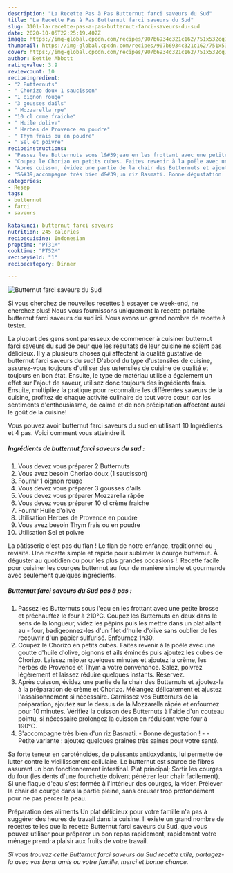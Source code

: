 ```yaml
---
description: "La Recette Pas à Pas Butternut farci saveurs du Sud"
title: "La Recette Pas à Pas Butternut farci saveurs du Sud"
slug: 3101-la-recette-pas-a-pas-butternut-farci-saveurs-du-sud
date: 2020-10-05T22:25:19.402Z
image: https://img-global.cpcdn.com/recipes/907b6934c321c162/751x532cq70/butternut-farci-saveurs-du-sud-photo-principale-de-la-recette.jpg
thumbnail: https://img-global.cpcdn.com/recipes/907b6934c321c162/751x532cq70/butternut-farci-saveurs-du-sud-photo-principale-de-la-recette.jpg
cover: https://img-global.cpcdn.com/recipes/907b6934c321c162/751x532cq70/butternut-farci-saveurs-du-sud-photo-principale-de-la-recette.jpg
author: Bettie Abbott
ratingvalue: 3.9
reviewcount: 10
recipeingredient:
- "2 Butternuts"
- " Chorizo doux 1 saucisson"
- "1 oignon rouge"
- "3 gousses dails"
- " Mozzarella rpe"
- "10 cl crme fraiche"
- " Huile dolive"
- " Herbes de Provence en poudre"
- " Thym frais ou en poudre"
- " Sel et poivre"
recipeinstructions:
- "Passez les Butternuts sous l&#39;eau en les frottant avec une petite brosse et préchauffez le four à 210°C. Coupez les Butternuts en deux dans le sens de la longueur, videz les pépins puis les mettre dans un plat allant au four, badigeonnez-les d&#39;un filet d&#39;huile d&#39;olive sans oublier de les recouvrir d&#39;un papier sulfurisé. Enfournez 1h30."
- "Coupez le Chorizo en petits cubes. Faites revenir à la poêle avec une goutte d&#39;huile d&#39;olive, oignons et ails émincés puis ajoutez les cubes de Chorizo. Laissez mijoter quelques minutes et ajoutez la crème, les herbes de Provence et Thym à votre convenance. Salez, poivrez légèrement et laissez réduire quelques instants. Réservez."
- "Après cuisson, évidez une partie de la chair des Butternuts et ajoutez-la à la préparation de crème et Chorizo. Mélangez délicatement et ajustez l&#39;assaisonnement si nécessaire. Garnissez vos Butternuts de la préparation, ajoutez sur le dessus de la Mozzarella râpée et enfournez pour 10 minutes. Vérifiez la cuisson des Butternuts à l&#39;aide d&#39;un couteau pointu, si nécessaire prolongez la cuisson en réduisant vote four à 190°C."
- "S&#39;accompagne très bien d&#39;un riz Basmati. Bonne dégustation !  Petite variante : ajoutez quelques graines très saines pour votre santé."
categories:
- Resep
tags:
- butternut
- farci
- saveurs

katakunci: butternut farci saveurs 
nutrition: 245 calories
recipecuisine: Indonesian
preptime: "PT31M"
cooktime: "PT52M"
recipeyield: "1"
recipecategory: Dinner

---
```



![Butternut farci saveurs du Sud](https://img-global.cpcdn.com/recipes/907b6934c321c162/751x532cq70/butternut-farci-saveurs-du-sud-photo-principale-de-la-recette.jpg)

Si vous cherchez de nouvelles recettes à essayer ce week-end, ne cherchez plus! Nous vous fournissons uniquement la recette parfaite butternut farci saveurs du sud ici. Nous avons un grand nombre de recette à tester.

La plupart des gens sont paresseux de commencer à cuisiner butternut farci saveurs du sud de peur que les résultats de leur cuisine ne soient pas délicieux. Il y a plusieurs choses qui affectent la qualité gustative de butternut farci saveurs du sud! D'abord du type d'ustensiles de cuisine, assurez-vous toujours d'utiliser des ustensiles de cuisine de qualité et toujours en bon état. Ensuite, le type de matériau utilisé a également un effet sur l'ajout de saveur, utilisez donc toujours des ingrédients frais. Ensuite, multipliez la pratique pour reconnaître les différentes saveurs de la cuisine, profitez de chaque activité culinaire de tout votre cœur, car les sentiments d'enthousiasme, de calme et de non précipitation affectent aussi le goût de la cuisine!

<!--inarticleads1-->

Vous pouvez avoir butternut farci saveurs du sud en utilisant 10 Ingrédients et 4 pas. Voici comment vous atteindre il.

##### Ingrédients de butternut farci saveurs du sud :

1. Vous devez vous préparer 2 Butternuts
1. Vous avez besoin  Chorizo doux (1 saucisson)
1. Fournir 1 oignon rouge
1. Vous devez vous préparer 3 gousses d&#39;ails
1. Vous devez vous préparer  Mozzarella râpée
1. Vous devez vous préparer 10 cl crème fraiche
1. Fournir  Huile d&#39;olive
1. Utilisation  Herbes de Provence en poudre
1. Vous avez besoin  Thym frais ou en poudre
1. Utilisation  Sel et poivre


La pâtisserie c&#39;est pas du flan ! Le flan de notre enfance, traditionnel ou revisité. Une recette simple et rapide pour sublimer la courge butternut. À déguster au quotidien ou pour les plus grandes occasions !. Recette facile pour cuisiner les courges butternut au four de manière simple et gourmande avec seulement quelques ingrédients. 

<!--inarticleads2-->

##### Butternut farci saveurs du Sud pas à pas :

1. Passez les Butternuts sous l&#39;eau en les frottant avec une petite brosse et préchauffez le four à 210°C. Coupez les Butternuts en deux dans le sens de la longueur, videz les pépins puis les mettre dans un plat allant au - four, badigeonnez-les d&#39;un filet d&#39;huile d&#39;olive sans oublier de les recouvrir d&#39;un papier sulfurisé. Enfournez 1h30.
1. Coupez le Chorizo en petits cubes. Faites revenir à la poêle avec une goutte d&#39;huile d&#39;olive, oignons et ails émincés puis ajoutez les cubes de Chorizo. Laissez mijoter quelques minutes et ajoutez la crème, les herbes de Provence et Thym à votre convenance. Salez, poivrez légèrement et laissez réduire quelques instants. Réservez.
1. Après cuisson, évidez une partie de la chair des Butternuts et ajoutez-la à la préparation de crème et Chorizo. Mélangez délicatement et ajustez l&#39;assaisonnement si nécessaire. Garnissez vos Butternuts de la préparation, ajoutez sur le dessus de la Mozzarella râpée et enfournez pour 10 minutes. Vérifiez la cuisson des Butternuts à l&#39;aide d&#39;un couteau pointu, si nécessaire prolongez la cuisson en réduisant vote four à 190°C.
1. S&#39;accompagne très bien d&#39;un riz Basmati. - Bonne dégustation ! -  - Petite variante : ajoutez quelques graines très saines pour votre santé.


Sa forte teneur en caroténoïdes, de puissants antioxydants, lui permette de lutter contre le vieillissement cellulaire. Le butternut est source de fibres assurant un bon fonctionnement intestinal. Plat principal; Sortir les courges du four (les dents d&#39;une fourchette doivent pénétrer leur chair facilement). Si une flaque d&#39;eau s&#39;est formée à l&#39;intérieur des courges, la vider. Prélever la chair de courge dans la partie pleine, sans creuser trop profondément pour ne pas percer la peau. 

<!--inarticleads1-->

<p>
Préparation des aliments Un plat délicieux pour votre famille n'a pas à suggérer des heures de travail dans la cuisine. Il existe un grand nombre de recettes telles que la recette Butternut farci saveurs du Sud, que vous pouvez utiliser pour préparer un bon repas rapidement, rapidement votre ménage prendra plaisir aux fruits de votre travail.
</p>

<p>
<i>Si vous trouvez cette Butternut farci saveurs du Sud recette utile, partagez-la avec vos bons amis ou votre famille, merci et bonne chance.</i>
</p>
